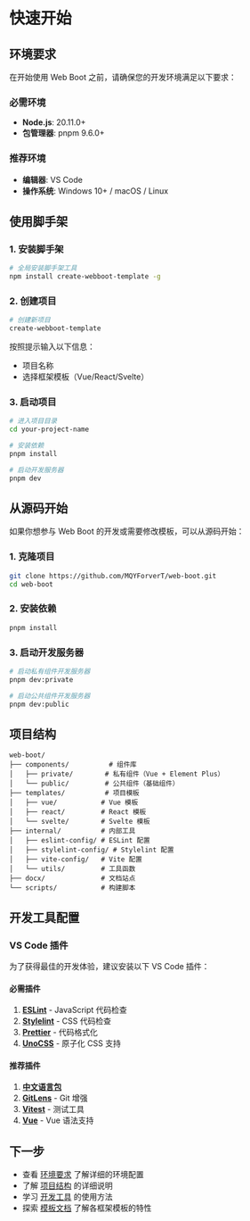 # 快速开始

## 环境要求

在开始使用 Web Boot 之前，请确保您的开发环境满足以下要求：

### 必需环境

- **Node.js**: 20.11.0+
- **包管理器**: pnpm 9.6.0+

### 推荐环境

- **编辑器**: VS Code
- **操作系统**: Windows 10+ / macOS / Linux

## 使用脚手架

### 1. 安装脚手架

```bash
# 全局安装脚手架工具
npm install create-webboot-template -g
```

### 2. 创建项目

```bash
# 创建新项目
create-webboot-template
```

按照提示输入以下信息：

- 项目名称
- 选择框架模板（Vue/React/Svelte）

### 3. 启动项目

```bash
# 进入项目目录
cd your-project-name

# 安装依赖
pnpm install

# 启动开发服务器
pnpm dev
```

## 从源码开始

如果你想参与 Web Boot 的开发或需要修改模板，可以从源码开始：

### 1. 克隆项目

```bash
git clone https://github.com/MQYForverT/web-boot.git
cd web-boot
```

### 2. 安装依赖

```bash
pnpm install
```

### 3. 启动开发服务器

```bash
# 启动私有组件开发服务器
pnpm dev:private

# 启动公共组件开发服务器
pnpm dev:public
```

## 项目结构

```
web-boot/
├── components/          # 组件库
│   ├── private/        # 私有组件（Vue + Element Plus）
│   └── public/         # 公共组件（基础组件）
├── templates/          # 项目模板
│   ├── vue/           # Vue 模板
│   ├── react/         # React 模板
│   └── svelte/        # Svelte 模板
├── internal/          # 内部工具
│   ├── eslint-config/ # ESLint 配置
│   ├── stylelint-config/ # Stylelint 配置
│   ├── vite-config/   # Vite 配置
│   └── utils/         # 工具函数
├── docx/              # 文档站点
└── scripts/           # 构建脚本
```

## 开发工具配置

### VS Code 插件

为了获得最佳的开发体验，建议安装以下 VS Code 插件：

#### 必需插件

1. **[ESLint](https://marketplace.visualstudio.com/items?itemName=dbaeumer.vscode-eslint)** - JavaScript 代码检查
2. **[Stylelint](https://marketplace.visualstudio.com/items?itemName=stylelint.vscode-stylelint)** - CSS 代码检查
3. **[Prettier](https://marketplace.visualstudio.com/items?itemName=esbenp.prettier-vscode)** - 代码格式化
4. **[UnoCSS](https://marketplace.visualstudio.com/items?itemName=antfu.unocss)** - 原子化 CSS 支持

#### 推荐插件

1. **[中文语言包](https://marketplace.visualstudio.com/items?itemName=MS-CEINTL.vscode-language-pack-zh-hans)**
2. **[GitLens](https://marketplace.visualstudio.com/items?itemName=eamodio.gitlens)** - Git 增强
3. **[Vitest](https://marketplace.visualstudio.com/items?itemName=vitest.explorer)** - 测试工具
4. **[Vue](https://marketplace.visualstudio.com/items?itemName=Vue.volar)** - Vue 语法支持

## 下一步

- 查看 [环境要求](./requirements.md) 了解详细的环境配置
- 了解 [项目结构](./structure.md) 的详细说明
- 学习 [开发工具](./dev-tools.md) 的使用方法
- 探索 [模板文档](../templates/) 了解各框架模板的特性
